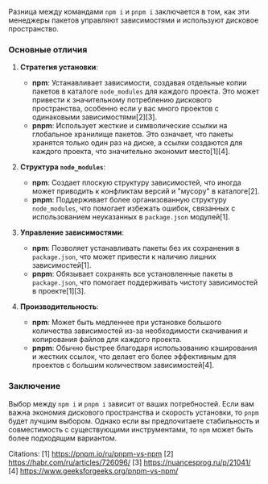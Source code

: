 Разница между командами `npm i` и `pnpm i` заключается в том, как эти менеджеры пакетов управляют зависимостями и используют дисковое пространство.

### Основные отличия

1. **Стратегия установки**:
   - **npm**: Устанавливает зависимости, создавая отдельные копии пакетов в каталоге `node_modules` для каждого проекта. Это может привести к значительному потреблению дискового пространства, особенно если у вас много проектов с одинаковыми зависимостями[2][3].
   - **pnpm**: Использует жесткие и символические ссылки на глобальное хранилище пакетов. Это означает, что пакеты хранятся только один раз на диске, а ссылки создаются для каждого проекта, что значительно экономит место[1][4].

2. **Структура `node_modules`**:
   - **npm**: Создает плоскую структуру зависимостей, что иногда может приводить к конфликтам версий и "мусору" в каталоге[2].
   - **pnpm**: Поддерживает более организованную структуру `node_modules`, что помогает избежать ошибок, связанных с использованием неуказанных в `package.json` модулей[1].

3. **Управление зависимостями**:
   - **npm**: Позволяет устанавливать пакеты без их сохранения в `package.json`, что может привести к наличию лишних зависимостей[1].
   - **pnpm**: Обязывает сохранять все установленные пакеты в `package.json`, что помогает поддерживать чистоту зависимостей в проекте[1][3].

4. **Производительность**:
   - **npm**: Может быть медленнее при установке большого количества зависимостей из-за необходимости скачивания и копирования файлов для каждого проекта.
   - **pnpm**: Обычно быстрее благодаря использованию кэширования и жестких ссылок, что делает его более эффективным для проектов с большим количеством зависимостей[4].

### Заключение

Выбор между `npm i` и `pnpm i` зависит от ваших потребностей. Если вам важна экономия дискового пространства и скорость установки, то `pnpm` будет лучшим выбором. Однако если вы предпочитаете стабильность и совместимость с существующими инструментами, то `npm` может быть более подходящим вариантом.

Citations:
[1] https://pnpm.io/ru/pnpm-vs-npm
[2] https://habr.com/ru/articles/726096/
[3] https://nuancesprog.ru/p/21041/
[4] https://www.geeksforgeeks.org/pnpm-vs-npm/